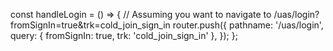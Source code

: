 const handleLogin = () => {
    // Assuming you want to navigate to /uas/login?fromSignIn=true&trk=cold_join_sign_in
    router.push({
      pathname: '/uas/login',
      query: { fromSignIn: true, trk: 'cold_join_sign_in' },
    });
  };